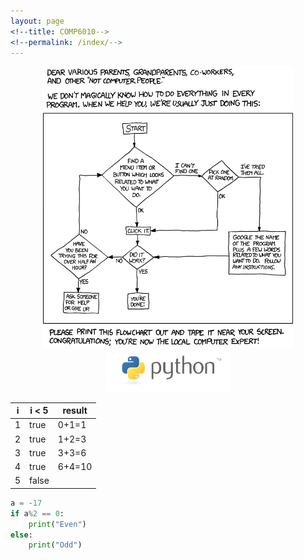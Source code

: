 ```yaml
---
layout: page
<!--title: COMP6010-->
<!--permalink: /index/-->
---
```


<center>
<img src="./assets/images/tech_support_cheat_sheet.png" alt="drawing" width="400"/>
</center>


<center>
<img src="./assets/images/python-logo.png" alt="drawing" width="200"/>
</center>


| i 	| i < 5 	| result 	|
|---	|-------	|--------	|
| 1 	| true  	| 0+1=1  	|
| 2 	| true  	| 1+2=3  	|
| 3 	| true  	| 3+3=6  	|
| 4 	| true  	| 6+4=10 	|
| 5 	| false 	|        	|

```python
a = -17
if a%2 == 0:
	print("Even")
else:
	print("Odd")
```
